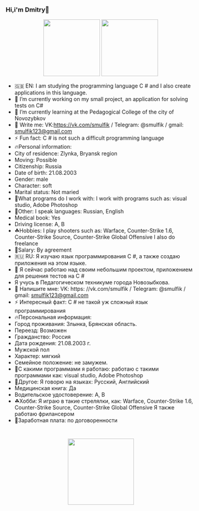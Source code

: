 ### Hi,i'm Dmitry👋

<p align='center'>
   <a href="https://github-readme-stats.vercel.app/api?username=BeshlyagaGhoul&show_icons=true&count_private=true">
       <img height=150 src="https://github-readme-stats.vercel.app/api?username=BeshlyagaGhoul&show_icons=true&count_private=true"/></a>
   <a href="https://github.com/romankh3/github-readme-stats">
       <img height=150 src="https://github-readme-stats.vercel.app/api/top-langs/?username=BeshlyagaGhoul&layout=compact"/></a>
</p>

- 🇬🇧 EN:
I am studying the programming language C # and I also create applications in this language.
- 🔭 I’m currently working on my small project, an application for solving tests on C#
- 🌱 I’m currently learning at the Pedagogical College of the city of Novozybkov
- 💬 Write me: VK:https://vk.com/smulfik / Telegram: @smulfik / gmail: smulfik123@gmail.com
- ⚡ Fun fact: C # is not such a difficult programming language
- 🔥Personal information:
- City of residence: Zlynka, Bryansk region
- Moving: Possible
- Citizenship: Russia
- Date of birth: 21.08.2003
- Gender: male
- Character: soft
- Marital status: Not maried
- 🌵What programs do I work with: I work with programs such as: visual studio, Adobe Photoshop
- 🌴Other:
I speak languages: Russian, English
- Medical book: Yes
- Driving license: A, B
- ☘Hobbies:
I play shooters such as: Warface, Counter-Strike 1.6, Counter-Strike Source, Counter-Strike Global Offensive
I also do freelance
- 💸Salary: By agreement
- 🇷🇺 RU:
Я изучаю язык программирования C #, а также создаю приложения на этом языке.
- 🔭 Я сейчас работаю над своим небольшим проектом, приложением для решения тестов на C #
- Я учусь в Педагогическом техникуме города Новозыбкова.
- 💬 Напишите мне: VK: https: //vk.com/smulfik / Telegram: @smulfik / gmail: smulfik123@gmail.com
- ⚡ Интересный факт: C # не такой уж сложный язык программирования
- 🔥Персональная информация:
- Город проживания: Злынка, Брянская область.
- Переезд: Возможен
- Гражданство: Россия
- Дата рождения: 21.08.2003 г.
- Мужской пол
- Характер: мягкий
- Семейное положение: не замужем.
- 🌵С какими программами я работаю: работаю с такими программами как: visual studio, Adobe Photoshop
- 🌴Другое:
Я говорю на языках: Русский, Английский
- Медицинская книга: Да
- Водительское удостоверение: A, B
- ☘Хобби:
Я играю в такие стрелялки, как: Warface, Counter-Strike 1.6, Counter-Strike Source, Counter-Strike Global Offensive
Я также работаю фрилансером
- 💸Заработная плата: по договоренности

<div align="center" style="margin: 40px 0">
   <a href="https://github.com/romankh3/github-profile-views-counter">
       <img width="175px" src="https://komarev.com/ghpvc/?username=romankh3&color=DE002D">
   </a>
</div>
